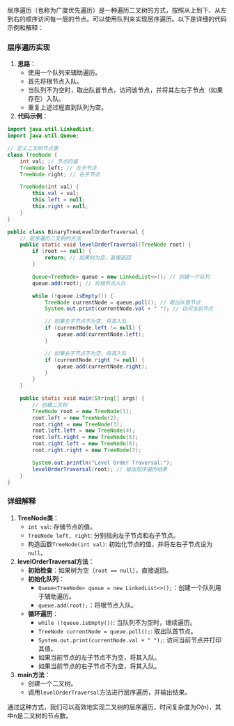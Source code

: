 层序遍历（也称为广度优先遍历）是一种遍历二叉树的方式，按照从上到下、从左到右的顺序访问每一层的节点。可以使用队列来实现层序遍历。以下是详细的代码示例和解释：

### 层序遍历实现
1. **思路**：
    - 使用一个队列来辅助遍历。
    - 首先将根节点入队。
    - 当队列不为空时，取出队首节点，访问该节点，并将其左右子节点（如果存在）入队。
    - 重复上述过程直到队列为空。
2. **代码示例**：

```java
import java.util.LinkedList;  
import java.util.Queue;  

// 定义二叉树节点类  
class TreeNode {  
    int val; // 节点的值  
    TreeNode left; // 左子节点  
    TreeNode right; // 右子节点  

    TreeNode(int val) {  
        this.val = val;  
        this.left = null;  
        this.right = null;  
    }  
}  

public class BinaryTreeLevelOrderTraversal {  
    // 层序遍历二叉树的方法  
    public static void levelOrderTraversal(TreeNode root) {  
        if (root == null) {  
            return; // 如果树为空，直接返回  
        }  

        Queue<TreeNode> queue = new LinkedList<>(); // 创建一个队列  
        queue.add(root); // 将根节点入队  

        while (!queue.isEmpty()) {  
            TreeNode currentNode = queue.poll(); // 取出队首节点  
            System.out.print(currentNode.val + " "); // 访问当前节点  

            // 如果左子节点不为空，将其入队  
            if (currentNode.left != null) {  
                queue.add(currentNode.left);  
            }  

            // 如果右子节点不为空，将其入队  
            if (currentNode.right != null) {  
                queue.add(currentNode.right);  
            }  
        }  
    }  

    public static void main(String[] args) {  
        // 创建二叉树  
        TreeNode root = new TreeNode(1);  
        root.left = new TreeNode(2);  
        root.right = new TreeNode(3);  
        root.left.left = new TreeNode(4);  
        root.left.right = new TreeNode(5);  
        root.right.left = new TreeNode(6);  
        root.right.right = new TreeNode(7);  

        System.out.println("Level Order Traversal:");  
        levelOrderTraversal(root); // 输出层序遍历结果  
    }  
}
```

### 详细解释
1. **TreeNode类**：
    - `int val`: 存储节点的值。
    - `TreeNode left, right`: 分别指向左子节点和右子节点。
    - 构造函数`TreeNode(int val)`: 初始化节点的值，并将左右子节点设为`null`。
2. **levelOrderTraversal方法**：
    - **初始检查**：如果树为空（`root == null`），直接返回。
    - **初始化队列**：
        * `Queue<TreeNode> queue = new LinkedList<>();`：创建一个队列用于辅助遍历。
        * `queue.add(root);`：将根节点入队。
    - **循环遍历**：
        * `while (!queue.isEmpty())`: 当队列不为空时，继续遍历。
        * `TreeNode currentNode = queue.poll();`: 取出队首节点。
        * `System.out.print(currentNode.val + " ");`: 访问当前节点并打印其值。
        * 如果当前节点的左子节点不为空，将其入队。
        * 如果当前节点的右子节点不为空，将其入队。
3. **main方法**：
    - 创建一个二叉树。
    - 调用`levelOrderTraversal`方法进行层序遍历，并输出结果。

通过这种方式，我们可以高效地实现二叉树的层序遍历，时间复杂度为O(n)，其中n是二叉树的节点数。

